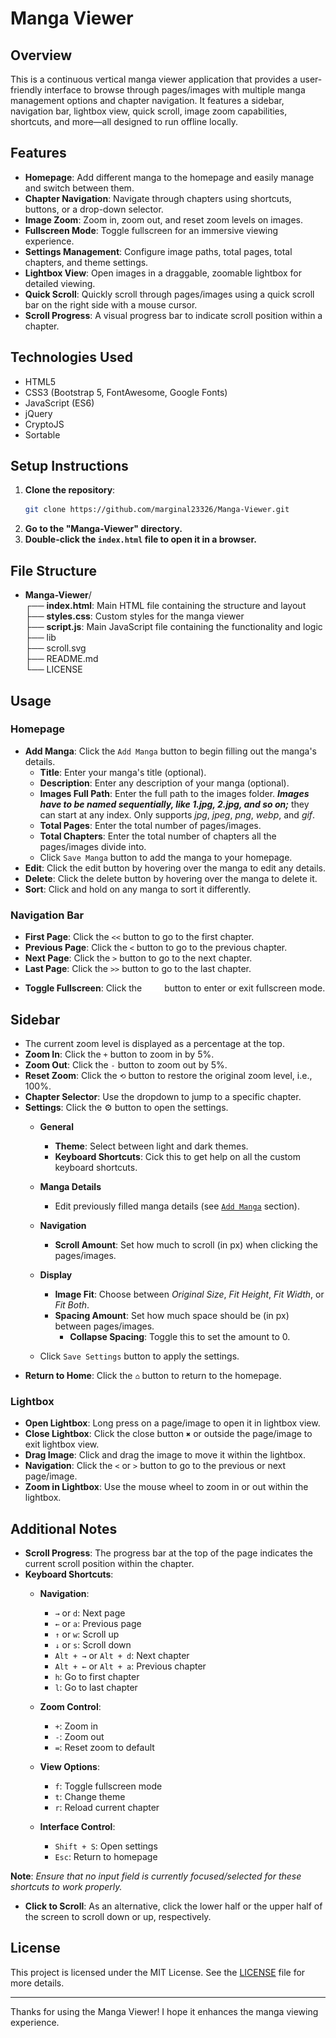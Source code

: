 # Manga Viewer

## Overview
This is a continuous vertical manga viewer application that provides a user-friendly interface to browse through pages/images with multiple manga management options and chapter navigation. It features a sidebar, navigation bar, lightbox view, quick scroll, image zoom capabilities, shortcuts, and more—all designed to run offline locally.

## Features
- **Homepage**: Add different manga to the homepage and easily manage and switch between them.
- **Chapter Navigation**: Navigate through chapters using shortcuts, buttons, or a drop-down selector.
- **Image Zoom**: Zoom in, zoom out, and reset zoom levels on images.
- **Fullscreen Mode**: Toggle fullscreen for an immersive viewing experience.
- **Settings Management**: Configure image paths, total pages, total chapters, and theme settings.
- **Lightbox View**: Open images in a draggable, zoomable lightbox for detailed viewing.
- **Quick Scroll**: Quickly scroll through pages/images using a quick scroll bar on the right side with a mouse cursor.
- **Scroll Progress**: A visual progress bar to indicate scroll position within a chapter.

## Technologies Used
- HTML5
- CSS3 (Bootstrap 5, FontAwesome, Google Fonts)
- JavaScript (ES6)
- jQuery
- CryptoJS
- Sortable

## Setup Instructions
1. **Clone the repository**:
    ```sh
    git clone https://github.com/marginal23326/Manga-Viewer.git
    ```
3. **Go to the "Manga-Viewer" directory.** 
2. **Double-click the `index.html` file to open it in a browser.**

## File Structure
- **Manga-Viewer**/<br/>
┌── **index.html**:     Main HTML file containing the structure and layout<br/>
├── **styles.css**:     Custom styles for the manga viewer<br/>
├── **script.js**:      Main JavaScript file containing the functionality and logic<br/>
├── lib<br/>
├── scroll.svg<br/>
├── README.md<br/>
└── LICENSE<br/>

## Usage
### Homepage
- **Add Manga**: Click the `Add Manga` button to begin filling out the manga's details.
    - **Title**: Enter your manga's title (optional).
    - **Description**: Enter any description of your manga (optional). 
    - **Images Full Path**: Enter the full path to the images folder. _**Images have to be named sequentially, like 1.jpg, 2.jpg, and so on;**_ they can start at any index. Only supports _jpg_, _jpeg_, _png_, _webp_, and _gif_.
    - **Total Pages**: Enter the total number of pages/images.
    - **Total Chapters**: Enter the total number of chapters all the pages/images divide into.
    - Click `Save Manga` button to add the manga to your homepage.
- **Edit**: Click the edit button by hovering over the manga to edit any details.
- **Delete**:  Click the delete button by hovering over the manga to delete it.
- **Sort**: Click and hold on any manga to sort it differently.


### Navigation Bar
- **First Page**: Click the `<<` button to go to the first chapter.
- **Previous Page**: Click the `<` button to go to the previous chapter.
- **Next Page**: Click the `>` button to go to the next chapter.
- **Last Page**: Click the `>>` button to go to the last chapter.
- **Toggle Fullscreen**: Click the ![fullscreen](https://raw.githubusercontent.com/marginal23326/Manga-Viewer/main/fullscreen.svg) button to enter or exit fullscreen mode.


## Sidebar
- The current zoom level is displayed as a percentage at the top.
- **Zoom In**: Click the `+` button to zoom in by 5%.
- **Zoom Out**: Click the `-` button to zoom out by 5%.
- **Reset Zoom**: Click the `⟲` button to restore the original zoom level, i.e., 100%.
- **Chapter Selector**: Use the dropdown to jump to a specific chapter.
- **Settings**: Click the ⚙ button to open the settings.
    - **General**
        - **Theme**: Select between light and dark themes.
        - **Keyboard Shortcuts**: Cick this to get help on all the custom keyboard shortcuts.

    - **Manga Details**
        - Edit previously filled manga details (see [`Add Manga`](https://github.com/marginal23326/Manga-Viewer/tree/main?tab=readme-ov-file#homepage) section).
  
    - **Navigation**
        - **Scroll Amount**: Set how much to scroll (in px) when clicking the pages/images.

    - **Display**
        - **Image Fit**: Choose between _Original Size_, _Fit Height_, _Fit Width_, or _Fit Both_.
        - **Spacing Amount**: Set how much space should be (in px) between pages/images.
            - **Collapse Spacing**: Toggle this to set the amount to 0.

    - Click `Save Settings` button to apply the settings.
- **Return to Home**: Click the `⌂` button to return to the homepage.

### Lightbox
- **Open Lightbox**: Long press on a page/image to open it in lightbox view.
- **Close Lightbox**: Click the close button `✖` or outside the page/image to exit lightbox view.
- **Drag Image**: Click and drag the image to move it within the lightbox.
- **Navigation**: Click the `<` or `>` button to go to the previous or next page/image. 
- **Zoom in Lightbox**: Use the mouse wheel to zoom in or out within the lightbox.

## Additional Notes
- **Scroll Progress**: The progress bar at the top of the page indicates the current scroll position within the chapter.
- **Keyboard Shortcuts**:
    - **Navigation**:
      - `→` or `d`: Next page
      - `←` or `a`: Previous page
      - `↑` or `w`: Scroll up
      - `↓` or `s`: Scroll down
      - `Alt + →` or `Alt + d`: Next chapter
      - `Alt + ←` or `Alt + a`: Previous chapter
      - `h`: Go to first chapter
      - `l`: Go to last chapter
    
    - **Zoom Control**:
      - `+`: Zoom in
      - `-`: Zoom out
      - `=`: Reset zoom to default
    
    - **View Options**:
      - `f`: Toggle fullscreen mode
      - `t`: Change theme
      - `r`: Reload current chapter
    
    - **Interface Control**:
      - `Shift + S`: Open settings
      - `Esc`: Return to homepage

**Note**: _Ensure that no input field is currently focused/selected for these shortcuts to work properly._

- **Click to Scroll**: As an alternative, click the lower half or the upper half of the screen to scroll down or up, respectively. 

## License
This project is licensed under the MIT License. See the [LICENSE](LICENSE) file for more details.

---

Thanks for using the Manga Viewer! I hope it enhances the manga viewing experience.
